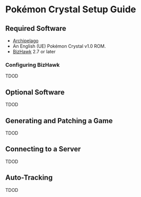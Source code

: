 # Pokémon Crystal Setup Guide

## Required Software

- [Archipelago](https://github.com/ArchipelagoMW/Archipelago/releases)
- An English (UE) Pokémon Crystal v1.0 ROM.
- [BizHawk](https://tasvideos.org/BizHawk/ReleaseHistory) 2.7 or later

### Configuring BizHawk

TDOD

## Optional Software

TDOD

## Generating and Patching a Game

TDOD

## Connecting to a Server

TDOD

## Auto-Tracking

TDOD